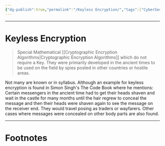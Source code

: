 ```yaml
---
{"dg-publish":true,"permalink":"/Keyless Encryption/","tags":["CyberSec","Academics"]}
---
```



---
# Keyless Encryption
> Special Mathematical [[Cryptographic Encryption Algorithms\|Cryptographic Encryption Algorithms]] which do not require a Key. They were primarily developed in the ancient times to be used on the field by spies posted in other countries or hostile areas. 

Not many are known or in syllabus. Although an example for keyless encryption is found in Simon Singh's The Code Book where he mentions:
Certain messengers in the ancient time had to get their heads shaven and wait in the castle for many months until the hair regrew to conceal the message and then their heads were shaven again to see the message on the receiver end. They would travel posing as traders or wayfarers. Other cases where messages were concealed on other body parts are also found.

---
# Footnotes